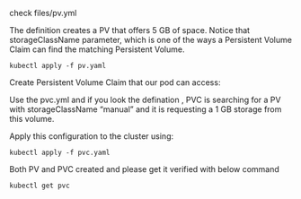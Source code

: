 check files/pv.yml

The definition creates a PV that offers 5 GB of space. Notice that storageClassName parameter, which is one of the ways a Persistent Volume Claim can find the matching Persistent Volume.

```shell
kubectl apply -f pv.yaml
```

Create Persistent Volume Claim that our pod can access:

Use the pvc.yml and if you look the defination ,  PVC is searching for a PV with storageClassName “manual” and it is requesting a 1 GB storage from this volume.

 Apply this configuration to the cluster using: 

```shell
kubectl apply -f pvc.yaml
```

Both PV and PVC created and please get it verified with below command 

```shell
kubectl get pvc

```


